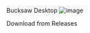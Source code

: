 Bucksaw Desktop 
![image](https://github.com/user-attachments/assets/af28c357-50dc-4a32-bf4a-457a75172fa9)

Download from Releases
